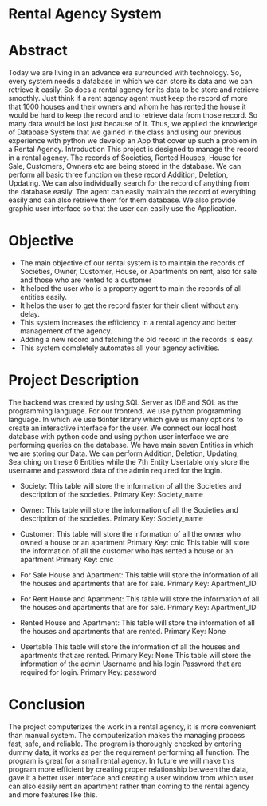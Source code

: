 # Rental Agency System

# Abstract
Today we are living in an advance era surrounded with technology. So, every system needs a database in which we can store its data and we can retrieve it easily. So does a rental agency for its data to be store and retrieve smoothly. Just think if a rent agency agent must keep the record of more that 1000 houses and their owners and whom he has rented the house it would be hard to keep the record and to retrieve data from those record. So many data would be lost just because of it.
Thus, we applied the knowledge of Database System that we gained in the class and using our previous experience with python we develop an App that cover up such a problem in a Rental Agency.
Introduction
This project is designed to manage the record in a rental agency. The records of Societies, Rented Houses, House for Sale, Customers, Owners etc are being stored in the database. We can perform all basic three function on these record Addition, Deletion, Updating. We can also individually search for the record of anything from the database easily. The agent can easily maintain the record of everything easily and can also retrieve them for them database. We also provide graphic user interface so that the user can easily use the Application.

# Objective
- The main objective of our rental system is to maintain the records of Societies, Owner, Customer, House, or Apartments on rent, also for sale and those who are rented to a customer
- It helped the user who is a property agent to main the records of all entities easily.
- It helps the user to get the record faster for their client without any delay.
- This system increases the efficiency in a rental agency and better management of the agency.
- Adding a new record and fetching the old record in the records is easy.
- This system completely automates all your agency activities.
    
# Project Description
The backend was created by using SQL Server as IDE and SQL as the programming language. For our frontend, we use python programming language. In which we use tkinter library which give us many options to create an interactive interface for the user. We connect our local host database with python code and using python user interface we are performing queries on the database.
We have main seven Entities in which we are storing our Data. We can perform Addition, Deletion, Updating, Searching on these 6 Entities while the 7th Entity Usertable only store the username and password data of the admin required for the login.
 - Society:
  This table will store the information of all the Societies and description of the societies. Primary Key: Society_name
 - Owner:
This table will store the information of all the Societies and description of the societies. Primary Key: Society_name
 - Customer:
This table will store the information of all the owner who owned a house or an apartment Primary Key: cnic
  This table will store the information of all the customer who has rented a house or an apartment Primary Key: cnic
 - For Sale House and Apartment:
  This table will store the information of all the houses and apartments that are for sale. Primary Key: Apartment_ID
 - For Rent House and Apartment:
  This table will store the information of all the houses and apartments that are for sale. Primary Key: Apartment_ID
 - Rented House and Apartment:
  This table will store the information of all the houses and apartments that are rented. Primary Key: None
  
 - Usertable
This table will store the information of all the houses and apartments that are rented. Primary Key: None
  This table will store the information of the admin Username and his login Password that are required for login.
Primary Key: password
 
# Conclusion
The project computerizes the work in a rental agency, it is more convenient than manual system. The computerization makes the managing process fast, safe, and reliable. The program is thoroughly checked by entering dummy data, it works as per the requirement performing all function. The program is great for a small rental agency. In future we will make this program more efficient by creating proper relationship between the data, gave it a better user interface and creating a user window from which user can also easily rent an apartment rather than coming to the rental agency and more features like this.
